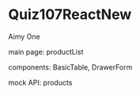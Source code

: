 # Quiz107ReactNew
Aimy One

main page: productList

components: BasicTable, DrawerForm

mock API: products